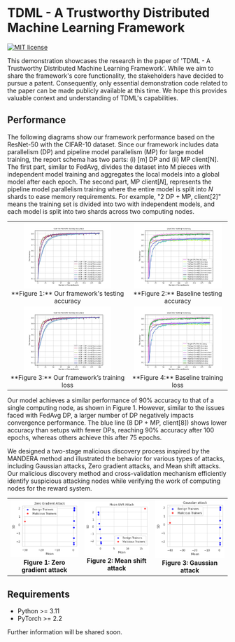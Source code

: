 # TDML - A Trustworthy Distributed Machine Learning Framework

[![MIT license](https://img.shields.io/badge/License-MIT-blue.svg)](https://opensource.org/licenses/MIT)

This demonstration showcases the research in the paper of 'TDML - A Trustworthy Distributed Machine Learning Framework'. While we aim to share the framework's core functionality, the stakeholders have decided to pursue a patent. Consequently, only essential demonstration code related to the paper can be made publicly available at this time. We hope this provides valuable context and understanding of TDML's capabilities.

## Performance

The following diagrams show our framework performance based on the ResNet-50 with the CIFAR-10 dataset. Since our framework includes data parallelism (DP) and pipeline model parallelism (MP) for large model training, the report schema has two parts: (i) [m] DP and (ii) MP client[N]. The first part, similar to FedAvg, divides the dataset into M pieces with independent model training and aggregates the local models into a global model after each epoch. The second part, MP client[$N$], represents the pipeline model parallelism training where the entire model is split into $N$ shards to ease memory requirements. For example, "2 DP + MP, client[2]" means the training set is divided into two with independent models, and each model is split into two shards across two computing nodes. 



<table>
  <tr>
    <td style="text-align: center;">
      <img src="imgs/our_test_acc.jpg" alt="Figure 1" width="200"><br>
      **Figure 1:** Our framework's testing accuracy
    </td>
    <td style="text-align: center;">
      <img src="imgs/baseline_test_acc.jpg" alt="Figure 2" width="200"><br>
      **Figure 2:** Baseline testing accuracy
    </td>
  </tr>
  <tr>
    <td style="text-align: center;">
      <img src="imgs/our_test_acc.jpg" alt="Figure 3" width="200"><br>
      **Figure 3:** Our framework’s training loss
    </td>
    <td style="text-align: center;">
      <img src="imgs/baseline_test_acc.jpg" alt="Figure 4" width="200"><br>
      **Figure 4:** Baseline training loss
    </td>
  </tr>
</table>

<!-- <table style="border-collapse: collapse; border: none; width: 100%;">
  <tr>
    <td style="text-align: center; border: none;">
      <img src="imgs/our_test_acc.jpg" alt="Figure 1" width="300"><br>
      <b>Figure 1: Our framework's testing accuracy</b>
    </td>
    <td style="text-align: center; border: none;">
      <img src="imgs/baseline_test_acc.jpg" alt="Figure 2" width="300"><br>
      <b>Figure 2: Baseline testing accuracy</b>
    </td>
  </tr>
</table> -->

<!-- <table style="border-collapse: collapse; border: none; width: 100%;">
  <tr>
    <td style="text-align: center; border: none;">
      <img src="imgs/our_test_acc.jpg" alt="Figure 1" width="300"><br>
      <b>Figure 3: Our framework’s training loss</b>
    </td>
    <td style="text-align: center; border: none;">
      <img src="imgs/baseline_test_acc.jpg" alt="Figure 3" width="300"><br>
      <b>Figure 4: Baseline training loss</b>
    </td>
  </tr>
</table> -->


Our model achieves a similar performance of 90% accuracy to that of a single computing node, as shown in Figure 1. However, similar to the issues faced with FedAvg DP, a larger number of DP negatively impacts convergence performance. The blue line (8 DP + MP, client[8]) shows lower accuracy than setups with fewer DPs, reaching 90% accuracy after 100 epochs, whereas others achieve this after 75 epochs.


We designed a two-stage malicious discovery process inspired by the
MANDERA method and illustrated the behavior for various types of attacks, including Gaussian attacks, Zero gradient attacks, and Mean shift attacks. Our malicious discovery method and cross-validation mechanism efficiently identify suspicious attacking nodes while verifying the work of computing nodes for the reward system.

<table>
  <tr>
    <td style="text-align: center;">
      <img src="imgs/zero_gradient_attack.png" alt="Figure 1" width="300"><br>
      <b>Figure 1: Zero gradient attack</b>
    </td>
    <td style="text-align: center;">
      <img src="imgs/mean_shift_attack.png" alt="Figure 2" width="300"><br>
      <b>Figure 2: Mean shift attack</b>
    </td>
    <td style="text-align: center;">
      <img src="imgs/gaussian_attack.png" alt="Figure 3" width="300"><br>
      <b>Figure 3: Gaussian attack</b>
    </td>
  </tr>
</table>

## Requirements

- Python >= 3.11
- PyTorch >= 2.2

Further information will be shared soon.

